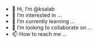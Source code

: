 - 👋 Hi, I’m @ksalab
- 👀 I’m interested in ...
- 🌱 I’m currently learning ...
- 💞️ I’m looking to collaborate on ...
- 📫 How to reach me ...

<!---
ksalab/ksalab is a ✨ special ✨ repository because its `README.md` (this file) appears on your GitHub profile.
You can click the Preview link to take a look at your changes.
--->
